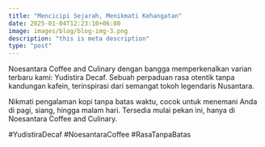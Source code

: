 ```yaml
---
title: "Mencicipi Sejarah, Menikmati Kehangatan"
date: 2025-01-04T12:23:10+06:00
image: images/blog/blog-img-3.png
description: "this is meta description"
type: "post"
---
```


Noesantara Coffee and Culinary dengan bangga memperkenalkan varian terbaru kami: Yudistira Decaf. Sebuah perpaduan rasa otentik tanpa kandungan kafein, terinspirasi dari semangat tokoh legendaris Nusantara.  

Nikmati pengalaman kopi tanpa batas waktu, cocok untuk menemani Anda di pagi, siang, hingga malam hari. Tersedia mulai pekan ini, hanya di Noesantara Coffee and Culinary.  

\#YudistiraDecaf \#NoesantaraCoffee \#RasaTanpaBatas
